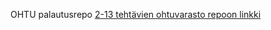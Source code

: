 OHTU palautusrepo
[2-13 tehtävien ohtuvarasto repoon linkki](https://github.com/rigozu9/ohtuvarasto)
